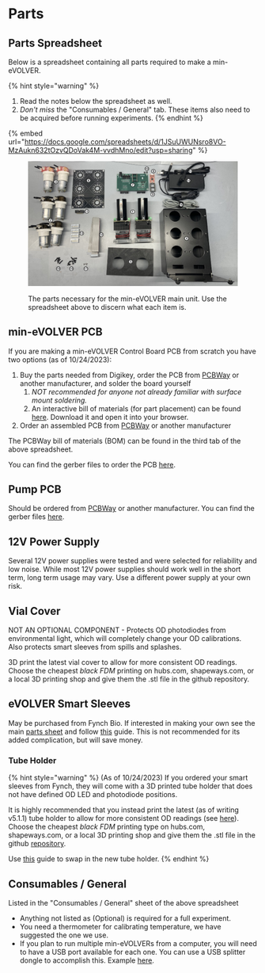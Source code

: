 # Parts

## Parts Spreadsheet

Below is a spreadsheet containing all parts required to make a min-eVOLVER.&#x20;

{% hint style="warning" %}
1. Read the notes below the spreadsheet as well.
2. _Don't miss_ the "Consumables / General" tab. These items also need to be acquired before running experiments.
{% endhint %}

{% embed url="https://docs.google.com/spreadsheets/d/1JSuUWUNsro8VO-MzAukn632tOzvQDoVak4M-vvdhMno/edit?usp=sharing" %}

<figure><img src="../../../.gitbook/assets/image.png" alt=""><figcaption><p>The parts necessary for the min-eVOLVER main unit. Use the spreadsheet above to discern what each item is. </p></figcaption></figure>

## min-eVOLVER PCB

If you are making a min-eVOLVER Control Board PCB from scratch you have two options (as of 10/24/2023):

1. Buy the parts needed from Digikey, order the PCB from [PCBWay](https://www.pcbway.com/) or another manufacturer, and solder the board yourself
   1. _NOT recommended for anyone not already familiar with surface mount soldering._
   2. An interactive bill of materials (for part placement) can be found [here](https://github.com/FYNCH-BIO/hardware/blob/master/min-eVOLVER/min-eV-PCB/bom/ibom.html). Download it and open it into your browser.
2. Order an assembled PCB from [PCBWay](https://www.pcbway.com/) or another manufacturer

The PCBWay bill of materials (BOM) can be found in the third tab of the above spreadsheet.

You can find the gerber files to order the PCB [here](https://github.com/FYNCH-BIO/hardware/tree/master/min-eVOLVER/min-eV-PCB/gerbers).

## Pump PCB

Should be ordered from [PCBWay](https://www.pcbway.com/) or another manufacturer. You can find the gerber files [here](https://github.com/FYNCH-BIO/hardware/tree/master/min-eVOLVER/pump-PCB/gerbers).

## 12V Power Supply

Several 12V power supplies were tested and were selected for reliability and low noise. While most 12V power supplies should work well in the short term, long term usage may vary. Use a different power supply at your own risk.

## Vial Cover

NOT AN OPTIONAL COMPONENT - Protects OD photodiodes from environmental light, which will completely change your OD calibrations. Also protects smart sleeves from spills and splashes.

3D print the latest vial cover to allow for more consistent OD readings. Choose the cheapest _black FDM_ printing on hubs.com, shapeways.com, or a local 3D printing shop and give them the .stl file in the github repository.

## eVOLVER Smart Sleeves

May be purchased from Fynch Bio. If interested in making your own see the main [parts sheet](../../../getting-started/part-sourcing.md) and follow [this](../../../guides/building-a-smart-sleeve.md) guide. This is not recommended for its added complication, but will save money.

### Tube Holder

{% hint style="warning" %}
(As of 10/24/2023) If you ordered your smart sleeves from Fynch, they will come with a 3D printed tube holder that does not have defined OD LED and photodiode positions.

It is highly recommended that you instead print the latest (as of writing v5.1.1) tube holder to allow for more consistent OD readings (see [here](https://www.evolver.bio/t/how-deeply-the-photodiode-and-ir-led-are-pushed-in-to-the-vial-greatly-affects-od-readings/360)). Choose the cheapest _black FDM_ printing type on hubs.com, shapeways.com, or a local 3D printing shop and give them the .stl file in the github [repository](https://github.com/FYNCH-BIO/hardware/blob/master/Smart%20Sleeve/tube-holder/Tube%20Holder\_V5.1.1.STL).

Use [this](../../../guides/building-a-smart-sleeve.md) guide to swap in the new tube holder.
{% endhint %}

## Consumables / General

Listed in the "Consumables / General" sheet of the above spreadsheet

* Anything not listed as (Optional) is required for a full experiment.
* You need a thermometer for calibrating temperature, we have suggested the one we use.
* If you plan to run multiple min-eVOLVERs from a computer, you will need to have a USB port available for each one. You can use a USB splitter dongle to accomplish this. Example [here](https://www.amazon.com/Anker-Extended-MacBook-Surface-Notebook/dp/B07L32B9C2/ref=sr\_1\_5?crid=2RU3G7JIJJ7RM\&keywords=usb%2Bsplitter\&qid=1700599207\&s=electronics\&sprefix=usb%2Bsplitter%2Celectronics%2C70\&sr=1-5\&th=1).

